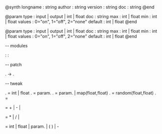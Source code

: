 @synth <shortname>
longname : string
author : string
version : string
doc : string
@end

@param <pname>
type : input | output | int | float 
doc : string
max : int | float
min : int | float
values : 0="on", 1="off", 2="none"
default : int | float
@end

@param <pname>
type : input | output | int | float 
doc : string
max : int | float
min : int | float
values : 0="on", 1="off", 2="none"
default : int | float
@end

-- modules

<type> : <vname>
<type> : <vname>

-- patch

<vname>.<name> -> <vname>.<name>

-- tweak

<vname>.<name> = int | float
<vname>.<name> = param.<pname>
<vname>.<name> = param.<pname> | map(float,float)
<vname>.<name> = random(float,float)
<vname>.<name> = <expr>

<expr> = <expr> + <term> | <expr> - <term> | <term>

<term> = <term> * <factor> | <term> / <factor> | <factor>

<factor> = int | float | param.<pname> | ( <expr> ) | - <factor>


